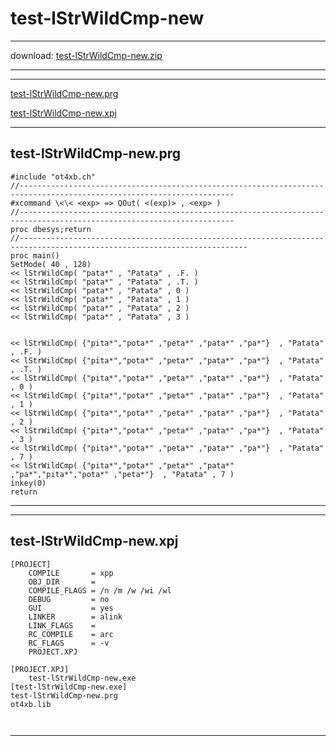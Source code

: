 # test-lStrWildCmp-new  
 
------ 
 
download: [test-lStrWildCmp-new.zip](test-lStrWildCmp-new.zip) 
 
 
------ 
          
 
------ 
 
 
[test-lStrWildCmp-new.prg](#test-lStrWildCmp-new.prg)   
 
[test-lStrWildCmp-new.xpj](#test-lStrWildCmp-new.xpj)   
 
------ 
 
## test-lStrWildCmp-new.prg  
       
``` 
#include "ot4xb.ch"
//----------------------------------------------------------------------------------------------------------------------
#xcommand \<\< <exp> => QOut( <(exp)> , <exp> )
//----------------------------------------------------------------------------------------------------------------------
proc dbesys;return
//-------------------------------------------------------------------------------------------------------------------------
proc main()     
SetMode( 40 , 128) 
<< lStrWildCmp( "pata*" , "Patata" , .F. )
<< lStrWildCmp( "pata*" , "Patata" , .T. )
<< lStrWildCmp( "pata*" , "Patata" , 0 )
<< lStrWildCmp( "pata*" , "Patata" , 1 )
<< lStrWildCmp( "pata*" , "Patata" , 2 )
<< lStrWildCmp( "pata*" , "Patata" , 3 )


<< lStrWildCmp( {"pita*","pota*" ,"peta*" ,"pata*" ,"pa*"}  , "Patata" , .F. )
<< lStrWildCmp( {"pita*","pota*" ,"peta*" ,"pata*" ,"pa*"}  , "Patata" , .T. )
<< lStrWildCmp( {"pita*","pota*" ,"peta*" ,"pata*" ,"pa*"}  , "Patata" , 0 )
<< lStrWildCmp( {"pita*","pota*" ,"peta*" ,"pata*" ,"pa*"}  , "Patata" , 1 )
<< lStrWildCmp( {"pita*","pota*" ,"peta*" ,"pata*" ,"pa*"}  , "Patata" , 2 )
<< lStrWildCmp( {"pita*","pota*" ,"peta*" ,"pata*" ,"pa*"}  , "Patata" , 3 )
<< lStrWildCmp( {"pita*","pota*" ,"peta*" ,"pata*" ,"pa*"}  , "Patata" , 7 )
<< lStrWildCmp( {"pita*","pota*" ,"peta*" ,"pata*" ,"pa*","pita*","pota*" ,"peta*"}  , "Patata" , 7 )
inkey(0)
return        
``` 
       
------ 
 
------ 
 
## test-lStrWildCmp-new.xpj  
       
``` 
[PROJECT]
    COMPILE       = xpp
    OBJ_DIR       = 
    COMPILE_FLAGS = /n /m /w /wi /wl
    DEBUG         = no
    GUI           = yes
    LINKER        = alink
    LINK_FLAGS    = 
    RC_COMPILE    = arc
    RC_FLAGS      = -v
    PROJECT.XPJ

[PROJECT.XPJ]
    test-lStrWildCmp-new.exe
[test-lStrWildCmp-new.exe]
test-lStrWildCmp-new.prg 
ot4xb.lib 

       
``` 
       
------ 
